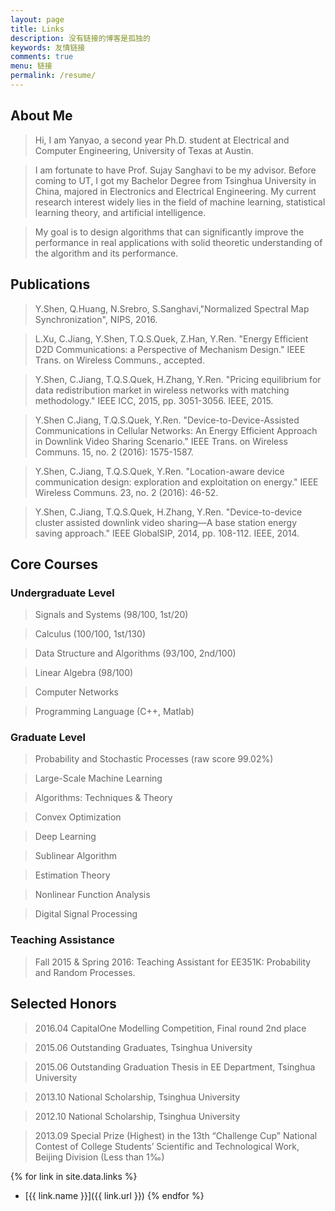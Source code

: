 ```yaml
---
layout: page
title: Links
description: 没有链接的博客是孤独的
keywords: 友情链接
comments: true
menu: 链接
permalink: /resume/
---
```


## About Me
> Hi, I am Yanyao, a second year Ph.D. student at Electrical and Computer Engineering, University of Texas at Austin. 

>I am fortunate to have Prof. Sujay Sanghavi to be my advisor. Before coming to UT, I got my Bachelor Degree from Tsinghua University in China, majored in Electronics and Electrical Engineering. My current research interest widely lies in the field of machine learning, statistical learning theory, and artificial intelligence.

> My goal is to design algorithms that can significantly improve the performance in real applications with solid theoretic understanding of the algorithm and its performance.

## Publications

> Y.Shen, Q.Huang, N.Srebro, S.Sanghavi,"Normalized Spectral Map Synchronization",  NIPS, 2016.

> L.Xu, C.Jiang, Y.Shen, T.Q.S.Quek, Z.Han, Y.Ren. "Energy Efficient D2D Communications: a Perspective of Mechanism Design." IEEE Trans. on Wireless Communs., accepted.

> Y.Shen, C.Jiang, T.Q.S.Quek, H.Zhang, Y.Ren. "Pricing equilibrium for data redistribution market in wireless networks with matching methodology." IEEE ICC, 2015, pp. 3051-3056. IEEE, 2015.

> Y.Shen C.Jiang, T.Q.S.Quek, Y.Ren. "Device-to-Device-Assisted Communications in Cellular Networks: An Energy Efficient Approach in Downlink Video Sharing Scenario." IEEE Trans. on Wireless Communs. 15, no. 2 (2016): 1575-1587.
 
> Y.Shen, C.Jiang, T.Q.S.Quek, Y.Ren. "Location-aware device communication design: exploration and exploitation on energy." IEEE Wireless Communs. 23, no. 2 (2016): 46-52.

> Y.Shen, C.Jiang, T.Q.S.Quek, H.Zhang, Y.Ren. "Device-to-device cluster assisted downlink video sharing—A base station energy saving approach." IEEE GlobalSIP, 2014, pp. 108-112. IEEE, 2014.

## Core Courses
### Undergraduate Level<br />
> Signals and Systems (98/100, 1st/20) <br />

> Calculus (100/100, 1st/130)<br />

> Data Structure and Algorithms (93/100, 2nd/100)<br />

> Linear Algebra (98/100)<br />

> Computer Networks<br />

> Programming Language (C++, Matlab)<br />

### Graduate Level <br />
> Probability and Stochastic Processes (raw score 99.02%) <br />

> Large-Scale Machine Learning<br />

> Algorithms: Techniques & Theory<br />

> Convex Optimization<br />

> Deep Learning<br />

> Sublinear Algorithm<br />

> Estimation Theory<br />

> Nonlinear Function Analysis<br />

> Digital Signal Processing<br />

### Teaching Assistance <br />
> Fall 2015 & Spring 2016: Teaching Assistant for EE351K: Probability and Random Processes.<br />

## Selected Honors
>2016.04 CapitalOne Modelling Competition, Final round 2nd place<br />

>2015.06 Outstanding Graduates, Tsinghua University <br />

>2015.06 Outstanding Graduation Thesis in EE Department, Tsinghua University<br />

>2013.10 National Scholarship, Tsinghua University<br />

>2012.10 National Scholarship, Tsinghua University <br />

>2013.09 Special Prize (Highest) in the 13th “Challenge Cup” National Contest of College Students’ Scientific and Technological Work, Beijing Division (Less than 1‰)<br />

{% for link in site.data.links %}
* [{{ link.name }}]({{ link.url }})
{% endfor %}
